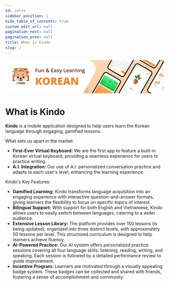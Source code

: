 ```yaml
---
id: intro
sidebar_position: 1
hide_table_of_contents: true
custom_edit_url: null
pagination_next: null
pagination_prev: null
title: What is Kindo
slug: /
---
```


![What is Kindo](./img/kindo.png)

# What is Kindo

**Kindo** is a mobile application designed to help users learn the Korean language through engaging, gamified lessons.

What sets us apart in the market:

- **First-Ever Virtual Keyboard:** We are the first app to feature a built-in Korean virtual keyboard, providing a seamless experience for users to practice writing.
- **A.I. Integration:** Our use of A.I. personalized conversation practice and adapts to each user's level, enhancing the learning experience.

Kindo's Key Features:

- **Gamified Learning:** Kindo transforms language acquisition into an engaging experience with interactive question-and-answer formats, giving learners the flexibility to focus on specific topics of interest.
- **Bilingual Support:** With support for both English and Vietnamese, Kindo allows users to easily switch between languages, catering to a wider audience.
- **Extensive Lesson Library:** The platform provides over 150 lessons (is being updated), organized into three distinct levels, with approximately 50 lessons per level. This structured curriculum is designed to help learners achieve fluency.
- **AI-Powered Practice:** Our AI system offers personalized practice sessions covering all four language skills: listening, reading, writing, and speaking. Each session is followed by a detailed performance review to guide improvement.
- **Incentive Program:** Learners are motivated through a visually appealing badge system. These badges can be collected and shared with friends, fostering a sense of accomplishment and community.
